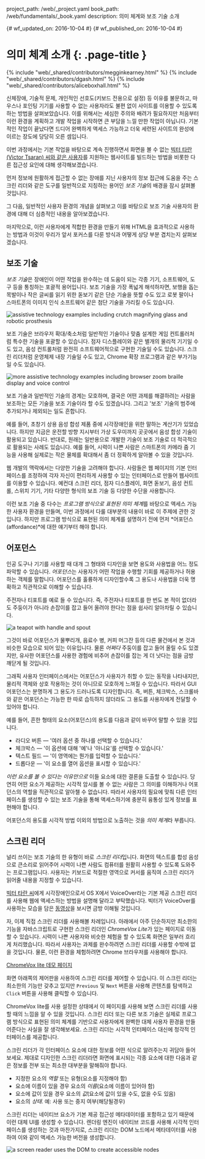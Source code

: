 project_path: /web/_project.yaml
book_path: /web/fundamentals/_book.yaml
description: 의미 체계와 보조 기술 소개

{# wf_updated_on: 2016-10-04 #}
{# wf_published_on: 2016-10-04 #}

# 의미 체계 소개 {: .page-title }

{% include "web/_shared/contributors/megginkearney.html" %}
{% include "web/_shared/contributors/dgash.html" %}
{% include "web/_shared/contributors/aliceboxhall.html" %}

신체장애, 기술적 문제, 개인적인 선호도(키보드 전용으로 설정) 등 이유를 불문하고, 마우스나
포인팅 기기를 사용할 수 없는 사용자라도 불편 없이
사이트를 이용할 수 있도록 하는 방법을 살펴보았습니다. 이를
위해서는 세심한 주의와 배려가 필요하지만 처음부터 이런 환경을 계획하고 개발 작업을 시작하면
큰 부담을 느낄 만한 작업이 아닙니다. 기본적인 작업이 끝났다면 드디어 완벽하게 액세스 가능하고
더욱 세련된 사이트의 완성에 이르는 장도에 당당히 오른 셈입니다.

이번 과정에서는 기본 작업을 바탕으로 계속 진행하면서 화면을 볼 수 없는
[빅터 타란(Victor Tsaran) 씨와 같은
사용자](/web/fundamentals/accessibility/#understanding-users-diversity)를
지원하는 웹사이트를 빌드하는 방법을 비롯한 다른 접근성 요인에 대해 생각해보겠습니다.

먼저 정보에 원활하게 접근할 수 없는 장애를 지닌 사용자의
정보 접근에 도움을 주는 스크린 리더와 같은 도구를 일반적으로 지칭하는 용어인
*보조 기술*의 배경을 잠시 살펴볼 것입니다.

그 다음, 일반적인 사용자 환경의 개념을 살펴보고
이를 바탕으로 보조 기술 사용자의 환경에 대해 더 심층적인 내용을 알아보겠습니다.

마지막으로, 이런 사용자에게 적합한 환경을 만들기 위해 HTML을 효과적으로 사용하는 방법과
이것이 우리가 앞서 포커스를 다룬 방식과 어떻게 상당 부분 겹치는지
살펴보겠습니다.

## 보조 기술

*보조 기술*은 장애인이 어떤 작업을 완수하는 데 도움이 되는
각종 기기, 소프트웨어, 도구 등을 통칭하는 포괄적 용어입니다. 보조 기술을 가장 폭넓게 해석하자면,
보행을 돕는 목발이나 작은 글씨를 읽기 위한 돋보기 같은 단순 기술을 뜻할 수도 있고 로봇 팔이나 스마트폰의
이미지 인식 소프트웨어 같은 첨단 기술을
가리킬 수도 있습니다.

![assistive technology examples including crutch magnifying glass and robotic
prosthesis](../../../../en/fundamentals/accessibility/semantics-builtin/imgs/assistive-tech1.png)

보조 기술은 브라우저 확대/축소처럼 일반적인 기술이나
맞춤 설계한 게임 컨트롤러처럼 특수한 기술을 포괄할 수 있습니다. 점자 디스플레이와 같은 별개의 물리적
기기일 수도 있고, 음성 컨트롤처럼 완전히 소프트웨어적으로 구현한 기술일 수도
있습니다. 스크린 리더처럼 운영체제 내장 기술일 수도 있고,
Chrome 확장 프로그램과 같은 부가기능일 수도 있습니다.

![more assistive technology examples including browser zoom braille display and
voice
control](../../../../en/fundamentals/accessibility/semantics-builtin/imgs/assistive-tech2.png)

보조 기술과 일반적인 기술의 경계는 모호하며, 결국은
어떤 과제를 해결하려는 사람을 보조하는 모든 기술을 보조 기술이라 할 수도 있겠습니다. 그리고
'보조' 기술의 범주에 추가되거나 제외되는 일도 흔합니다.

예를 들어, 초창기 상용 음성 합성 제품 중에 시각장애인을 위한
말하는 계산기가 있었습니다. 하지만 지금은 운전할 방향 지시부터 가상 도우미까지
곳곳에서 음성 합성 기술이 활용되고 있습니다. 반대로, 원래는
일반용으로 개발한 기술이 보조 기술로 더 적극적으로 활용되는 사례도 있습니다. 예를 들어,
시력이 나쁜 사람은 스마트폰의 카메라 줌 기능을 사용해 실제로는 작은 물체를 확대해서 좀 더 정확하게 알아볼 수
있을 것입니다.

웹 개발의 맥락에서는 다양한 기술을
고려해야 합니다. 사람들은 웹 페이지의
기본 인터페이스를 조정하여 각자 자신이 편리하게 사용할 수 있는 인터페이스로 만들어 웹사이트를 이용할
수 있습니다. 예컨대 스크린 리더,
점자 디스플레이, 화면 돋보기, 음성 컨트롤, 스위치 기기, 기타 다양한 형식의 보조 기술 등 다양한 수단을 사용합니다.

이런 보조 기술 중 다수는 *프로그램 방식으로 표현된
의미 체계*를 바탕으로 액세스 가능한 사용자 환경을 만들며, 이번 과정에서 다룰 대부분의 내용이 바로
이 주제에 관한 것입니다. 하지만 프로그램 방식으로 표현된 의미 체계를 설명하기 전에
먼저 *어포던스(affordance)*에 대한 얘기부터 해야 합니다.

## 어포던스

인공 도구나 기기를 사용할 때 대개 그 형태와 디자인을 보면
용도와 사용법을 어느 정도 파악할 수 있습니다. *어포던스*는
사용자가 어떤 작업을 수행할 기회를 제공하거나 허용하는 객체를 말합니다.
어포던스를 훌륭하게 디자인할수록 그 용도나 사용법을 더욱 명확하고 직관적으로 이해할 수 있습니다.

주전자나 티포트를 예로 들 수 있습니다. 즉, 주전자나 티포트를 한 번도 본 적이 없더라도 주둥이가 아니라 손잡이를
잡고 들어 올려야 한다는 점을
쉽사리 알아차릴 수 있습니다.

![a teapot with handle and
spout](../../../../en/fundamentals/accessibility/semantics-builtin/imgs/teapot.png)

그것이 바로 어포던스가 물뿌리개,
음료수 병, 커피 머그잔 등의 다른 물건에서 본 것과 비슷한 모습으로 되어 있는 이유입니다. 물론
*어쩌다* 주둥이를 잡고 들어 올릴 수도 있겠지만, 유사한 어포던스를 사용한
경험에 비추어 손잡이를 잡는 게 더 낫다는 점을 금방 깨닫게 될 것입니다.

그래픽 사용자 인터페이스에서는 어포던스가 사용자가 취할 수 있는 동작을 나타내지만,
물리적 객체와 상호 작용하는 것이 아니므로 모호하게 느껴질 수 있습니다. 따라서 GUI
어포던스는 분명하게 그 용도가 드러나도록 디자인합니다. 즉, 버튼,
체크박스, 스크롤바와 같은 어포던스는 가능한 한 따로 습득하지 않더라도 그 용도를 사용자에게
전달할 수 있어야 합니다.

예를 들어, 흔한 형태의 요소(어포던스)의 용도를 다음과 같이 바꾸어 말할 수
있을 것입니다.

- 라디오 버튼 — '여러 옵션 중 하나를 선택할 수 있습니다.'
- 체크박스 — '이 옵션에 대해 '예'나 '아니요'를 선택할 수 있습니다.'
- 텍스트 필드 — '이 영역에는 뭔가를 입력할 수 있습니다.'
- 드롭다운 — '이 요소를 열어 옵션을 표시할 수 있습니다.'

*이런 요소를 볼 수 있다는 이유만으로*
이들 요소에 대한 결론을 도출할 수 있습니다. 당연히 어떤 요소가 제공하는 시각적 암시를 볼 수 없는 사람은
그 의미를 이해하거나 어포던스의 역할을 직관적으로 알아챌 수 없습니다.
따라서 사용자의 필요에 맞춰 다른 인터페이스를 생성할 수 있는
보조 기술을 통해 액세스하기에 충분히 융통성 있게 정보를 표현해야
합니다.

어포던스의 용도를 시각적 방법 이외의 방법으로 노출하는 것을 *의미 체계*라 부릅니다.

## 스크린 리더

널리 쓰이는 보조 기술의 한 유형이 바로 *스크린 리더*입니다.
화면의 텍스트를 합성 음성으로 큰소리로 읽어주어 시력이 나쁜 사람도 컴퓨터를 원활히 사용할 수 있도록
도와주는 프로그램입니다. 사용자는 키보드로 적절한 영역으로 커서를 움직여
스크린 리더가 읽어줄 내용을 지정할 수 있습니다.

[빅터
타란 씨](/web/fundamentals/accessibility/#understanding-users-diversity)에게
시각장애인으로서 OS X에서 VoiceOver라는 기본 제공 스크린 리더를 사용해 웹에 액세스하는 방법을
설명해 달라고 부탁했습니다. 빅터가 VoiceOver를 사용하는 모습을 담은
[동영상](https://www.youtube.com/watch?v=QW_dUs9D1oQ)을 보시면 금방 이해될 것입니다.

자, 이제 직접 스크린 리더를 사용해볼 차례입니다. 아래에서 아주 단순하지만 최소한의 기능을 자바스크립트로 구현한 스크린 리더인
*ChromeVox
Lite*가 있는 페이지로 이동할 수 있습니다. 시력이 나쁜
사용자와 비슷한 체험을 할 수 있도록 화면은 일부러 흐리게 처리했습니다. 따라서 사용자는
과제를 완수하려면 스크린 리더를 사용할 수밖에 없을 것입니다. 물론, 이런 환경을
체험하려면 Chrome 브라우저를 사용해야 합니다.

[ChromeVox lite 데모
페이지](http://udacity.github.io/ud891/lesson3-semantics-built-in/02-chromevox-lite/)

화면 아래쪽의 제어판을 사용하여 스크린 리더를 제어할 수
있습니다. 이 스크린 리더는 최소한의 기능만 갖추고 있지만
`Previous` 및 `Next` 버튼을 사용해 콘텐츠를 탐색하고
`Click` 버튼을 사용해 클릭할 수 있습니다.

ChromeVox lite를 사용 설정한 상태에서 이 페이지를 사용해 보면 스크린 리더를 사용할 때의 느낌을
알 수 있을 것입니다. 스크린 리더 또는 다른 보조 기술은
실제로 프로그램 방식으로 표현된 의미 체계를
기반으로 사용자에게 완벽한 대체 사용자 환경을 만들어준다는 사실을 잘 생각해보세요. 스크린 리더는 시각적 인터페이스 대신에 청각적
인터페이스를 제공합니다.

스크린 리더가 각 인터페이스 요소에 대한 정보를 어떤 식으로 알려주는지
귀담아 들어보세요. 제대로 디자인한 스크린 리더라면 화면에 표시되는 각종 요소에 대한 다음과 같은 정보를
전부 또는 최소한 대부분을 말해줘야 합니다.

- 지정한 요소의 *역할* 또는 유형(요소를 지정해야 함)
- 요소에 이름이 있을 경우 요소의 *이름*(요소에 이름이 있어야 함)
- 요소에 값이 있을 경우 요소의 *값*(요소에 값이 있을 수도, 없을 수도 있음)
- 요소의 *상태*. 예: 사용 또는 중지 여부(해당될경우)

스크린 리더는 네이티브 요소가 기본 제공 접근성 메타데이터를 포함하고 있기 때문에
이런 대체 UI를 생성할 수 있습니다. 렌더링 엔진이
네이티브 코드를 사용해 시각적 인터페이스를 생성하는 것과 마찬가지로, 스크린 리더는 DOM 노드에서
메타데이터를 사용하여 이와 같이 액세스 가능한 버전을
생성합니다.

![a screen reader uses the DOM to create accessible
nodes](../../../../en/fundamentals/accessibility/semantics-builtin/imgs/nativecodetoacc.png)
